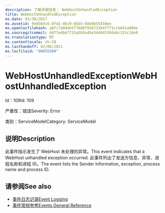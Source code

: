 ```yaml
---
description: 了解详细信息： WebHostUnhandledException
title: WebHostUnhandledException
ms.date: 03/30/2017
ms.assetid: 9e8564c6-8fd2-4bc9-85b5-68e0b55438ee
ms.openlocfilehash: a8fc7a0dde5f7860791673364f771ccb041a804e
ms.sourcegitcommit: ddf7edb67715a5b9a45e3dd44536dabc153c1de0
ms.translationtype: MT
ms.contentlocale: zh-CN
ms.lasthandoff: 02/06/2021
ms.locfileid: "99655599"
---
```

# <a name="webhostunhandledexception"></a><span data-ttu-id="4a4b2-103">WebHostUnhandledException</span><span class="sxs-lookup"><span data-stu-id="4a4b2-103">WebHostUnhandledException</span></span>

<span data-ttu-id="4a4b2-104">Id：109</span><span class="sxs-lookup"><span data-stu-id="4a4b2-104">Id: 109</span></span>  
  
 <span data-ttu-id="4a4b2-105">严重性：错误</span><span class="sxs-lookup"><span data-stu-id="4a4b2-105">Severity: Error</span></span>  
  
 <span data-ttu-id="4a4b2-106">类别：ServiceModel</span><span class="sxs-lookup"><span data-stu-id="4a4b2-106">Category: ServiceModel</span></span>  
  
## <a name="description"></a><span data-ttu-id="4a4b2-107">说明</span><span class="sxs-lookup"><span data-stu-id="4a4b2-107">Description</span></span>  

 <span data-ttu-id="4a4b2-108">此事件指示发生了 WebHost 未处理的异常。</span><span class="sxs-lookup"><span data-stu-id="4a4b2-108">This event indicates that a WebHost unhandled exception occurred.</span></span> <span data-ttu-id="4a4b2-109">此事件列出了发送方信息、异常、进程名称和进程 ID。</span><span class="sxs-lookup"><span data-stu-id="4a4b2-109">The event lists the Sender Information, exception, process name and process ID.</span></span>  
  
## <a name="see-also"></a><span data-ttu-id="4a4b2-110">请参阅</span><span class="sxs-lookup"><span data-stu-id="4a4b2-110">See also</span></span>

- [<span data-ttu-id="4a4b2-111">事件日志记录</span><span class="sxs-lookup"><span data-stu-id="4a4b2-111">Event Logging</span></span>](index.md)
- [<span data-ttu-id="4a4b2-112">事件常规参考</span><span class="sxs-lookup"><span data-stu-id="4a4b2-112">Events General Reference</span></span>](events-general-reference.md)
